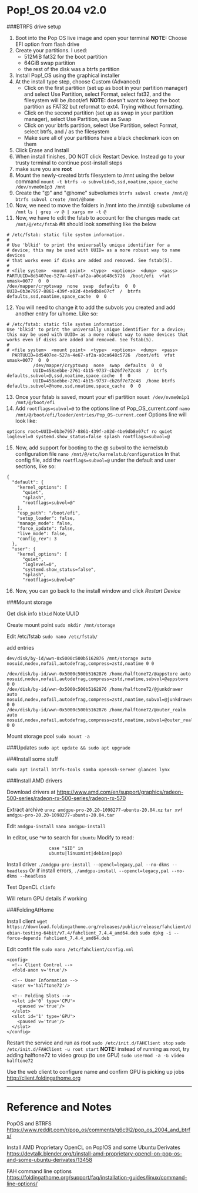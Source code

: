 # Pop!_OS 20.04 v2.0

###BTRFS drive setup

1. Boot into the Pop OS live image and open your terminal **NOTE:** Choose EFI option from flash drive
2. Create your partitions. I used:
	- 512MiB fat32 for the boot partition
	- 64GiB swap partition
	- the rest of the disk was a btrfs partition
3. Install Pop!_OS using the graphical installer
4. At the install type step, choose Custom (Advanced)
	- Click on the first partition (set up as boot in your partition manager) and select Use Partition, select Format, select fat32, and the filesystem will be /boot/efi **NOTE:** doesn't want to keep the boot partition as FAT32 but reformat to ext4. Trying without formatting.
	- Click on the second partition (set up as swap in your partition manager), select Use Partition, use as Swap
	- Click on your btrfs partition, select Use Partition, select Format, select btrfs, and / as the filesystem
	- Make sure all of your partitions have a black checkmark icon on them
5. Click Erase and Install
6. When install finishes, DO NOT click Restart Device. Instead go to your trusty terminal to continue post-install steps
7. make sure you are **root**
8. Mount the newly-created btrfs filesystem to /mnt using the below command
`mount -t btrfs -o subvolid=5,ssd,noatime,space_cache /dev/nvme0n1p3 /mnt`
9. Create the "@" and "@home" subvolumes
`btrfs subvol create /mnt/@`
`btrfs subvol create /mnt/@home`
10. Now, we need to move the folders in /mnt into the /mnt/@ subvolume
`cd /mnt`
`ls | grep -v @ | xargs mv -t @`
11. Now, we have to edit the fstab to account for the changes made
`cat /mnt/@/etc/fstab` #it should look something like the below

```
# /etc/fstab: static file system information.
#
# Use 'blkid' to print the universally unique identifier for a
# device; this may be used with UUID= as a more robust way to name devices
# that works even if disks are added and removed. See fstab(5).
#
# <file system>  <mount point>  <type>  <options>  <dump>  <pass>
PARTUUID=8d5407ee-527a-4e67-af2a-a0ca648c5726  /boot/efi  vfat  umask=0077  0  0
/dev/mapper/cryptswap  none  swap  defaults  0  0
UUID=0b3e7957-8861-439f-a02d-4be9db8e07cf  /  btrfs defaults,ssd,noatime,space_cache  0  0
```

12. You will need to change it to add the subvols you created and add another entry for u/home. Like so:

```
# /etc/fstab: static file system information.
Use 'blkid' to print the universally unique identifier for a device; this may be used with UUID= as a more robust way to name devices that works even if disks are added and removed. See fstab(5).
#
# <file system>  <mount point>  <type>  <options>  <dump>  <pass>
  PARTUUID=8d5407ee-527a-4e67-af2a-a0ca648c5726  /boot/efi  vfat  umask=0077  0  0
          /dev/mapper/cryptswap  none  swap  defaults  0  0
          UUID=458aebbe-2761-4b15-9737-cb26f7e72c48  /  btrfs  defaults,subvol=@,ssd,noatime,space_cache  0  0
          UUID=458aebbe-2761-4b15-9737-cb26f7e72c48  /home btrfs defaults,subvol=@home,ssd,noatime,space_cache  0  0
```

13. Once your fstab is saved, mount your efi partition
`mount /dev/nvme0n1p1 /mnt/@/boot/efi`
14.  Add `rootflags=subvol=@` to the options line of Pop_OS_current.conf
`nano /mnt/@/boot/efi/loader/entries/Pop_OS-current.conf`
Options line will look like:

```
options root=UUID=0b3e7957-8861-439f-a02d-4be9db8e07cf ro quiet loglevel=0 systemd.show_status=false splash rootflags=subvol=@ 
```

15. Now, add support for booting to the @ subvol to the kernelstub configuration file
`nano /mnt/@/etc/kernelstub/configuration`
In that config file, add the `rootflags=subvol=@` under the default and user sections, like so:

```
{
  "default": {
    "kernel_options": [
      "quiet",
      "splash",
      "rootflags=subvol=@"
    ],
    "esp_path": "/boot/efi",
    "setup_loader": false,
    "manage_mode": false,
    "force_update": false,
    "live_mode": false,
    "config_rev": 3
  },
  "user": {
    "kernel_options": [
      "quiet",
      "loglevel=0",
      "systemd.show_status=false",
      "splash",
      "rootflags=subvol=@"
```

16. Now, you can go back to the install window and click *Restart Device*

###Mount storage

Get disk info
`blkid`
Note UUID

Create mount point
`sudo mkdir /mnt/storage`

Edit /etc/fstab
`sudo nano /etc/fstab/`

add entries

```
dev/disk/by-id/wwn-0x5000c500b5162876 /mnt/storage auto nosuid,nodev,nofail,autodefrag,compress=zstd,noatime 0 0
```

```
/dev/disk/by-id/wwn-0x5000c500b5162876 /home/halftone72/@appstore auto nosuid,nodev,nofail,autodefrag,compress=zstd,noatime,subvol=@appstore 0 0
/dev/disk/by-id/wwn-0x5000c500b5162876 /home/halftone72/@junkdrawer auto nosuid,nodev,nofail,autodefrag,compress=zstd,noatime,subvol=@junkdrawer 0 0
/dev/disk/by-id/wwn-0x5000c500b5162876 /home/halftone72/@outer_realm auto nosuid,nodev,nofail,autodefrag,compress=zstd,noatime,subvol=@outer_realm 0 0
```

Mount storage pool
`sudo mount -a`

###Updates
`sudo apt update && sudo apt upgrade`

###Install some stuff

`sudo apt install btrfs-tools samba openssh-server glances lynx`

###Install AMD drivers

Download drivers at https://www.amd.com/en/support/graphics/radeon-500-series/radeon-rx-500-series/radeon-rx-570

Extract archive
`unxz amdgpu-pro-20.20-1098277-ubuntu-20.04.xz`
`tar xvf amdgpu-pro-20.20-1098277-ubuntu-20.04.tar`

Edit `amdgpu-install`
`nano amdgpu-install`

In editor,  use ^w to search for `ubuntu`
Modify to read:

```
				case "$ID" in
                ubuntu|linuxmint|debian|pop)
```

Install driver
`./amdgpu-pro-install --opencl=legacy,pal --no-dkms --headless`
Or if install errors,
`./amdgpu-install --opencl=legacy,pal --no-dkms --headless`

Test OpenCL
`clinfo`

Will return GPU details if working

###FoldingAtHome

Install client
`wget https://download.foldingathome.org/releases/public/release/fahclient/debian-testing-64bit/v7.4/fahclient_7.4.4_amd64.deb`
`sudo dpkg -i --force-depends fahclient_7.4.4_amd64.deb`

Edit confit file
`sudo nano /etc/fahclient/config.xml`

```
<config>
  <!-- Client Control -->
  <fold-anon v='true'/>

  <!-- User Information -->
  <user v='halftone72'/>

  <!-- Folding Slots -->
  <slot id='0' type='CPU'>
    <paused v='true'/> 
  </slot>              
  <slot id='1' type='GPU'>
    <paused v='true'/> 
  </slot>                      
</config> 
```

Restart the service and run as root
`sudo /etc/init.d/FAHClient stop`
`sudo /etc/init.d/FAHClient -u root start`
**NOTE:** instead of running as root, try adding halftone72 to video group (to use GPU)
`sudo usermod -a -G video halftone72`

Use the web client to configure name and confirm GPU is picking up jobs
http://client.foldingathome.org

---

# Reference and Notes
PopOS and BTRFS
https://www.reddit.com/r/pop_os/comments/g6c9l2/pop_os_2004_and_btrfs/

Install AMD Proprietary OpenCL on Pop!OS and some Ubuntu Derivates
https://devtalk.blender.org/t/install-amd-proprietary-opencl-on-pop-os-and-some-ubuntu-derivates/13458

FAH command line options
https://foldingathome.org/support/faq/installation-guides/linux/command-line-options/

